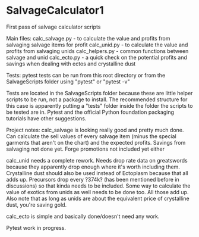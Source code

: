 # SalvageCalculator1
First pass of salvage calculator scripts

Main files:
calc_salvage.py - to calculate the value and profits from salvaging salvage items for profit
calc_unid.py - to calculate the value and profits from salvaging unids
calc_helpers.py - common functions between salvage and unid
calc_ecto.py - a quick check on the potential profits and savings when dealing with ectos and crystalline dust

Tests:
pytest tests can be run from this root directory or from the SalvageScripts folder using "pytest" or "pytest -v"

Tests are located in the SalvageScripts folder because these are little helper scripts to be run, not a package to install. The recommended structure for this case is apparently putting a "tests" folder inside the folder the scripts to be tested are in. Pytest and the official Python foundation packaging tutorials have other suggestions.

Project notes:
calc_salvage is looking really good and pretty much done. Can calculate the sell values of every salvage item (minus the special garments that aren't on the chart) and the expected profits. Savings from salvaging not done yet. Forge promotions not included yet either

calc_unid needs a complete rework. Needs drop rate data on greatswords because they apparently drop enough where it's worth including them. Crystalline dust should also be used instead of Ectoplasm because that all adds up. Precursors drop every ?374k? (has been mentioned before in discussions) so that kinda needs to be included. Some way to calculate the value of exotics from unids as well needs to be done too. All those add up. Also note that as long as unids are about the equivalent price of crystalline dust, you're saving gold.

calc_ecto is simple and basically done/doesn't need any work.

Pytest work in progress.
